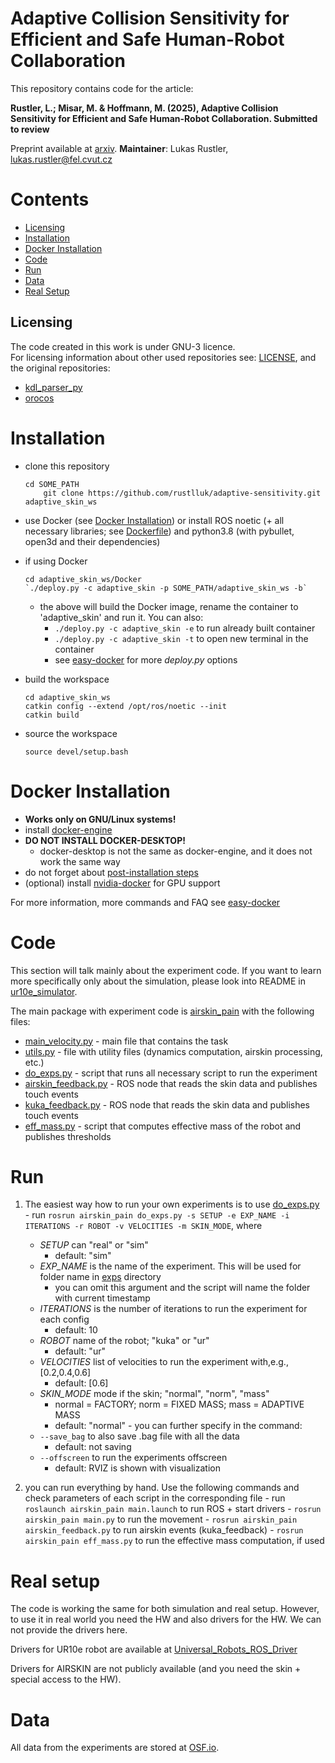 # Adaptive Collision Sensitivity for Efficient and Safe Human-Robot Collaboration

This repository contains code for the article:

**Rustler, L.; Misar, M. & Hoffmann, M. (2025), Adaptive Collision Sensitivity for Efficient and Safe Human-Robot Collaboration. Submitted to review**  

Preprint available at [arxiv](TODO).
**Maintainer**: Lukas Rustler, lukas.rustler@fel.cvut.cz  

# Contents

 - [Licensing](#licensing)
 - [Installation](#installation)
 - [Docker Installation](#docker-installation)
 - [Code](#code)
 - [Run](#run)
 - [Data](#data)
 - [Real Setup](#real-setup)

## Licensing
The code created in this work is under GNU-3 licence.  
For licensing information about other used repositories see: 
[LICENSE](LICENSE), and the original repositories:  
- [kdl_parser_py](https://github.com/ros/kdl_parser) 
- [orocos](https://github.com/orocos/orocos_kinematics_dynamics)


# Installation
  - clone this repository
    
        cd SOME_PATH
            git clone https://github.com/rustlluk/adaptive-sensitivity.git adaptive_skin_ws

  - use Docker (see [Docker Installation](#docker-installation)) or install ROS noetic (+ all necessary libraries;
    see [Dockerfile](Docker/Dockerfile)) and python3.8 (with pybullet, open3d and their dependencies)
  - if using Docker

        cd adaptive_skin_ws/Docker
        `./deploy.py -c adaptive_skin -p SOME_PATH/adaptive_skin_ws -b`
    - the above will build the Docker image, rename the container to 'adaptive_skin' and run it. You can also:
      - `./deploy.py -c adaptive_skin -e` to run already built container
      - `./deploy.py -c adaptive_skin -t` to open new terminal in the container
      - see [easy-docker](https://github.com/rustlluk/easy-docker) for more _deploy.py_ options
  - build the workspace

        cd adaptive_skin_ws
        catkin config --extend /opt/ros/noetic --init
        catkin build 
  - source the workspace

        source devel/setup.bash

# Docker Installation
  - **Works only on GNU/Linux systems!**
  - install [docker-engine](https://docs.docker.com/engine/install/ubuntu/)
  - **DO NOT INSTALL DOCKER-DESKTOP!**
    - docker-desktop is not the same as docker-engine, and it does not work the same way 
  - do not forget about [post-installation steps](https://docs.docker.com/engine/install/linux-postinstall/)
  - (optional) install [nvidia-docker](https://docs.nvidia.com/datacenter/cloud-native/container-toolkit/latest/install-guide.html)
    for GPU support

For more information, more commands and FAQ see [easy-docker](https://github.com/rustlluk/easy-docker)

# Code  

This section will talk mainly about the experiment code. If you want to learn more specifically only about the 
simulation, please look into README in [ur10e_simulator](src/ur10e_simulator).

The main package with experiment code is [airskin_pain](src/airskin_pain) with the following files:
  - [main_velocity.py](src/airskin-pain/src/airskin_pain/main_velocity.py) - main file that contains the task
  - [utils.py](src/airskin-pain/src/airskin_pain/utils.py) - file with utility files (dynamics computation, airskin processing, etc.)
  - [do_exps.py](src/airskin-pain/src/airskin_pain/do_exps.py) - script that runs all necessary script to run the experiment
  - [airskin_feedback.py](src/airskin-pain/src/airskin_pain/airskin_feedback.py) - ROS node that reads the skin data and publishes touch events
  - [kuka_feedback.py](src/airskin-pain/src/airskin_pain/kuka_feedback.py) - ROS node that reads the skin data and publishes touch events
  - [eff_mass.py](src/airskin-pain/src/airskin_pain/eff_mass.py) - script that computes effective mass of the robot and publishes thresholds

# Run

  1) The easiest way how to run your own experiments is to use [do_exps.py](src/airskin-pain/src/airskin_pain/do_exps.py)
    - run `rosrun airskin_pain do_exps.py -s SETUP -e EXP_NAME -i ITERATIONS -r ROBOT -v VELOCITIES -m SKIN_MODE`, where
      - _SETUP_ can "real" or "sim"
        - default: "sim"
      - _EXP_NAME_ is the name of the experiment. This will be used for folder name in [exps](src/airskin-pain/data/exps) directory
        - you can omit this argument and the script will name the folder with current timestamp
      - _ITERATIONS_ is the number of iterations to run the experiment for each config
        - default: 10 
      - _ROBOT_ name of the robot; "kuka" or "ur"
        - default: "ur" 
      - _VELOCITIES_ list of velocities to run the experiment with,e.g., [0.2,0.4,0.6]
        - default: [0.6]
      - _SKIN_MODE_ mode if the skin; "normal", "norm", "mass"
        - normal = FACTORY; norm = FIXED MASS; mass = ADAPTIVE MASS 
        - default: "normal"
    - you can further specify in the command:
      - `--save_bag` to also save .bag file with all the data
        - default: not saving
      - `--offscreen` to run the experiments offscreen
        - default: RVIZ is shown with visualization  

  2) you can run everything by hand. Use the following commands and check parameters of each script in the corresponding file
    - run `roslaunch airskin_pain main.launch` to run ROS + start drivers
    - `rosrun airskin_pain main.py` to run the movement
    - `rosrun airskin_pain airskin_feedback.py` to run airskin events (kuka_feedback)
    - `rosrun airskin_pain eff_mass.py` to run the effective mass computation, if used

# Real setup
The code is working the same for both simulation and real setup. However, to use it in real world you need the HW
and also drivers for the HW. We can not provide the drivers here.

Drivers for UR10e robot are available at [Universal_Robots_ROS_Driver](https://github.com/UniversalRobots/Universal_Robots_ROS_Driver) 

Drivers for AIRSKIN are not publicly available (and you need the skin + special access to the HW).

# Data
All data from the experiments are stored at [OSF.io](https://osf.io/9sqt3/).
